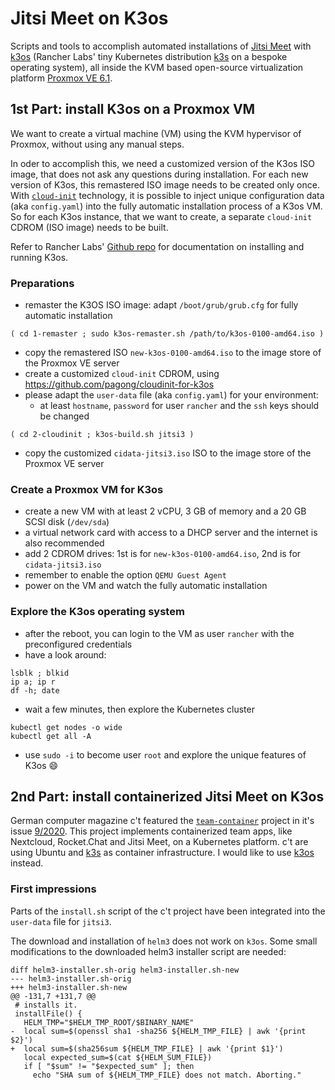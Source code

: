 # Jitsi Meet on K3os

Scripts and tools to accomplish automated installations of [Jitsi Meet][1] with [k3os][2]
(Rancher Labs' tiny Kubernetes distribution [k3s][3] on a bespoke operating system), 
all inside the KVM based open-source virtualization platform [Proxmox VE 6.1][4].


## 1st Part: install K3os on a Proxmox VM

We want to create a virtual machine (VM) using the KVM hypervisor of Proxmox, without using any manual steps.

In oder to accomplish this, we need a customized version of the K3os ISO image, 
that does not ask any questions during installation.
For each new version of K3os, this remastered ISO image needs to be created only once.
With [`cloud-init`][5] technology, it is possible to inject unique configuration data (aka `config.yaml`) 
into the fully automatic installation process of a K3os VM.
So for each K3os instance, that we want to create, a separate `cloud-init` CDROM (ISO image) needs to be built.

Refer to Rancher Labs' [Github repo][2] for documentation on installing and running K3os.


### Preparations

- remaster the K3OS ISO image: adapt `/boot/grub/grub.cfg` for fully automatic installation
```
( cd 1-remaster ; sudo k3os-remaster.sh /path/to/k3os-0100-amd64.iso )
```
- copy the remastered ISO `new-k3os-0100-amd64.iso` to the image store of the Proxmox VE server
- create a customized `cloud-init` CDROM, using https://github.com/pagong/cloudinit-for-k3os
- please adapt the `user-data` file (aka `config.yaml`) for your environment:
  - at least `hostname`, `password` for user `rancher` and the `ssh` keys should be changed
```
( cd 2-cloudinit ; k3os-build.sh jitsi3 )
```
- copy the customized `cidata-jitsi3.iso` ISO to the image store of the Proxmox VE server


### Create a Proxmox VM for K3os

- create a new VM with at least 2 vCPU, 3 GB of memory and a 20 GB SCSI disk (`/dev/sda`)
- a virtual network card with access to a DHCP server and the internet is also recommended
- add 2 CDROM drives: 1st is for `new-k3os-0100-amd64.iso`, 2nd is for `cidata-jitsi3.iso`
- remember to enable the option `QEMU Guest Agent`
- power on the VM and watch the fully automatic installation


### Explore the K3os operating system

- after the reboot, you can login to the VM as user `rancher` with the preconfigured credentials
- have a look around:
```
lsblk ; blkid
ip a; ip r
df -h; date
```
- wait a few minutes, then explore the Kubernetes cluster
```
kubectl get nodes -o wide
kubectl get all -A
```
- use `sudo -i` to become user `root` and explore the unique features of K3os :smile:


## 2nd Part: install containerized Jitsi Meet on K3os

German computer magazine c't featured the [`team-container`][6] project in it's issue [9/2020][7]. 
This project implements containerized team apps, like Nextcloud, Rocket.Chat and Jitsi Meet, on a Kubernetes platform.
c't are using Ubuntu and [k3s][3] as container infrastructure. I would like to use [k3os][2] instead.


### First impressions

Parts of the `install.sh` script of the c't project have been integrated into the `user-data` file for `jitsi3`.

The download and installation of `helm3` does not work on `k3os`. 
Some small modifications to the downloaded helm3 installer script are needed:
```
diff helm3-installer.sh-orig helm3-installer.sh-new
--- helm3-installer.sh-orig
+++ helm3-installer.sh-new
@@ -131,7 +131,7 @@
 # installs it.
 installFile() {
   HELM_TMP="$HELM_TMP_ROOT/$BINARY_NAME"
-  local sum=$(openssl sha1 -sha256 ${HELM_TMP_FILE} | awk '{print $2}')
+  local sum=$(sha256sum ${HELM_TMP_FILE} | awk '{print $1}')
   local expected_sum=$(cat ${HELM_SUM_FILE})
   if [ "$sum" != "$expected_sum" ]; then
     echo "SHA sum of ${HELM_TMP_FILE} does not match. Aborting."
```


[1]: https://github.com/jitsi/docker-jitsi-meet
[2]: https://github.com/rancher/k3os
[3]: https://github.com/rancher/k3s
[4]: https://www.proxmox.com/en/proxmox-ve
[5]: https://cloudinit.readthedocs.io/en/latest/
[6]: https://github.com/ct-Open-Source/team-container
[7]: https://www.heise.de/select/ct/2020/9/2007712573850503640
